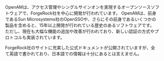 OpenAMは、アクセス管理やシングルサインオンを実現するオープンソースソフトウェアで、ForgeRock社を中心に開発が行われています。
OpenAMは、前身であるSun Microsystems社のOpenSSOや、さらにその前身であるいくつかの製品を含めると、15年以上開発が行われている歴史のあるソフトウェアです。
ただし、現在も大幅な機能の追加や改善が行われており、新しい認証の方式やプロトコルも実装されています。

ForgeRock社のサイトに充実した公式ドキュメントが公開されていますが、全て英語で書かれており、日本語での情報は十分にあるとは言えません。

